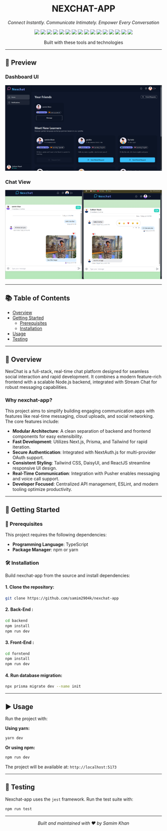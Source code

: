 
<h1 align="center">NEXCHAT-APP</h1>
<p align="center"><i>Connect Instantly. Communicate Intimately. Empower Every Conversation</i></p>

<p align="center">
  <img src="https://img.shields.io/badge/Express-black?style=flat-square&logo=express&logoColor=white" />
  <img src="https://img.shields.io/badge/JSON-black?style=flat-square&logo=json&logoColor=white" />
  <img src="https://img.shields.io/badge/Markdown-black?style=flat-square&logo=markdown&logoColor=white" />
  <img src="https://img.shields.io/badge/npm-CB3837?style=flat-square&logo=npm&logoColor=white" />
  <img src="https://img.shields.io/badge/Autoprefixer-DD3735?style=flat-square&logo=autoprefixer&logoColor=white" />
  <img src="https://img.shields.io/badge/Mongoose-880000?style=flat-square&logo=mongoose&logoColor=white" />
  <img src="https://img.shields.io/badge/PostCSS-DD3A0A?style=flat-square&logo=postcss&logoColor=white" />
  <img src="https://img.shields.io/badge/.ENV-black?style=flat-square&logo=dotenv&logoColor=yellow" />
  <img src="https://img.shields.io/badge/JavaScript-F7DF1E?style=flat-square&logo=javascript&logoColor=black" />
  <img src="https://img.shields.io/badge/Nodemon-76D04B?style=flat-square&logo=nodemon&logoColor=white" />
  <img src="https://img.shields.io/badge/DaisyUI-06B6D4?style=flat-square&logo=daisyui&logoColor=white" />
  <img src="https://img.shields.io/badge/React-61DAFB?style=flat-square&logo=react&logoColor=black" />
  <img src="https://img.shields.io/badge/Vite-646CFF?style=flat-square&logo=vite&logoColor=white" />
  <img src="https://img.shields.io/badge/ESLint-4B32C3?style=flat-square&logo=eslint&logoColor=white" />
  <img src="https://img.shields.io/badge/Axios-5A29E4?style=flat-square&logo=axios&logoColor=white" />
  <img src="https://img.shields.io/badge/React_Router-CA4245?style=flat-square&logo=react-router&logoColor=white" />
</p>


<p align="center">Built with these tools and technologies</p>

---

## 📸 Preview

### Dashboard UI

![Dashboard UI](./screenshots/dashboard.png)

### Chat View

![Chat View](./screenshots/chat.png)

---

## 📚 Table of Contents

- [Overview](#overview)
- [Getting Started](#getting-started)
  - [Prerequisites](#prerequisites)
  - [Installation](#installation)
- [Usage](#usage)
- [Testing](#testing)

---

## 🧾 Overview

NexChat is a full-stack, real-time chat platform designed for seamless social interaction and rapid development. It combines a modern feature-rich frontend with a scalable Node.js backend, integrated with Stream Chat for robust messaging capabilities.

### Why nexchat-app?

This project aims to simplify building engaging communication apps with features like real-time messaging, cloud uploads, and social networking. The core features include:

- **Modular Architecture**: A clean separation of backend and frontend components for easy extensibility.
- **Fast Development**: Utilizes Next.js, Prisma, and Tailwind for rapid iteration.
- **Secure Authentication**: Integrated with NextAuth.js for multi-provider OAuth support.
- **Consistent Styling**: Tailwind CSS, DaisyUI, and ReactJS streamline responsive UI design.
- **Real-Time Communication**: Integration with Pusher enables messaging and voice call support.
- **Developer Focused**: Centralized API management, ESLint, and modern tooling optimize productivity.

---

## 🚀 Getting Started

### 🧰 Prerequisites

This project requires the following dependencies:

- **Programming Language**: TypeScript
- **Package Manager**: npm or yarn

### 🛠 Installation

Build nexchat-app from the source and install dependencies:

#### 1. Clone the repository:

```bash
git clone https://github.com/samim2904k/nexchat-app
```

#### 2. Back-End :

```bash
cd backend
npm install
npm run dev
```

#### 3. Front-End :

```bash
cd forntend
npm install
npm run dev
```

#### 4. Run database migration:

```bash
npx prisma migrate dev --name init
```

---

## ▶️ Usage

Run the project with:

**Using yarn:**

```bash
yarn dev
```

**Or using npm:**

```bash
npm run dev
```

The project will be available at: `http://localhost:5173`

---

## 🧪 Testing

Nexchat-app uses the `jest` framework. Run the test suite with:

```bash
npm run test
```

---

<p align="center"><i>Built and maintained with ❤️ by Samim Khan</i></p>
